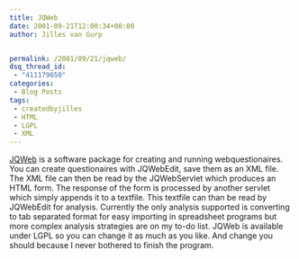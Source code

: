 ```yaml
---
title: JQWeb
date: 2001-09-21T12:00:34+00:00
author: Jilles van Gurp


permalink: /2001/09/21/jqweb/
dsq_thread_id:
 - "411179650"
categories:
 - Blog Posts
tags:
 - createdbyjilles
 - HTML
 - LGPL
 - XML
---
```

[JQWeb](https://www.jillesvangurp.com/nerdstuff/jqweb/index.html) is a software package for creating and running webquestionaires. You can create questionaires with JQWebEdit, save them as an XML file. The XML file can then be read by the JQWebServlet which produces an HTML form. The response of the form is processed by another servlet which simply appends it to a textfile. This textfile can than be read by JQWebEdit for analysis. Currently the only analysis supported is converting to tab separated format for easy importing in spreadsheet programs but more complex analysis strategies are on my to-do list. JQWeb is available under LGPL so you can change it as much as you like. And change you should because I never bothered to finish the program.